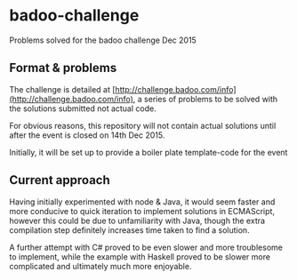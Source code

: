 # badoo-challenge
Problems solved for the badoo challenge Dec 2015

## Format & problems
The challenge is detailed at [http://challenge.badoo.com/info](http://challenge.badoo.com/info), a series of problems to be solved
with the solutions submitted not actual code.

For obvious reasons, this repository will not contain actual solutions until after the event is closed on 14th Dec 2015.

Initially, it will be set up to provide a boiler plate template-code for the event

## Current approach
Having initially experimented with node & Java, it would seem faster and more conducive to quick iteration to implement solutions
in ECMAScript, however this could be due to unfamiliarity with Java, though the extra compilation step definitely increases time
taken to find a solution.

A further attempt with C# proved to be even slower and more troublesome to implement, while the example with Haskell proved to be slower more complicated and ultimately much more enjoyable.
